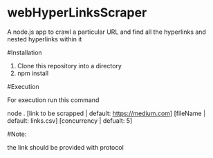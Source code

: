 # webHyperLinksScraper
A node.js app to crawl a particular URL and find all the hyperlinks and nested hyperlinks within it

#Installation

1. Clone this repository into a directory
2. npm install

#Execution

For execution run this command

node . [link to be scrapped | default: https://medium.com] [fileName | default: links.csv] [concurrency | defualt: 5]

#Note:

the link should be provided with protocol